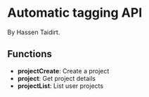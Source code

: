 # Automatic tagging API

By Hassen Taidirt.

## Functions

- **projectCreate**: Create a project
- **project**: Get project details
- **projectList**: List user projects
